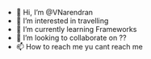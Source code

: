 - 👋 Hi, I’m @VNarendran
- 👀 I’m interested in travelling
- 🌱 I’m currently learning Frameworks
- 💞️ I’m looking to collaborate on ??
- 📫 How to reach me yu cant reach me 

<!---
VNarendran/VNarendran is a ✨ special ✨ repository because its `README.md` (this file) appears on your GitHub profile.
You can click the Preview link to take a look at your changes.
--->

